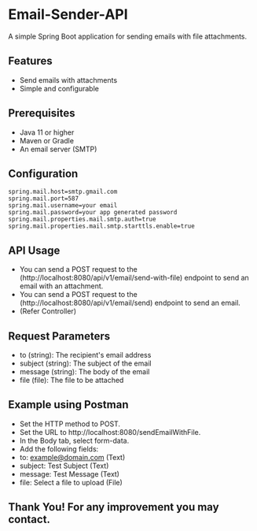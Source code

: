 # Email-Sender-API

A simple Spring Boot application for sending emails with file attachments.

## Features

- Send emails with attachments
- Simple and configurable

## Prerequisites

- Java 11 or higher
- Maven or Gradle
- An email server (SMTP)

## Configuration
```
spring.mail.host=smtp.gmail.com
spring.mail.port=587
spring.mail.username=your email
spring.mail.password=your app generated password
spring.mail.properties.mail.smtp.auth=true
spring.mail.properties.mail.smtp.starttls.enable=true
```

## API Usage
- You can send a POST request to the (http://localhost:8080/api/v1/email/send-with-file) endpoint to send an email with an attachment.
- You can send a POST request to the (http://localhost:8080/api/v1/email/send) endpoint to send an email.
- (Refer Controller)

## Request Parameters
- to (string): The recipient's email address
- subject (string): The subject of the email
- message (string): The body of the email
- file (file): The file to be attached

## Example using Postman
- Set the HTTP method to POST.
- Set the URL to http://localhost:8080/sendEmailWithFile.
- In the Body tab, select form-data.
- Add the following fields:
- to: example@domain.com (Text)
- subject: Test Subject (Text)
- message: Test Message (Text)
- file: Select a file to upload (File)

## Thank You! For any improvement you may contact.

